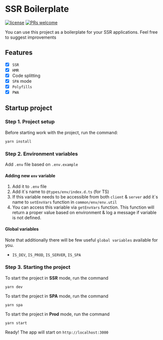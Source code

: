 # SSR Boilerplate

[![license](https://img.shields.io/github/license/nhn/tui.editor.svg)](https://github.com/nhn/tui.editor/blob/master/LICENSE) [![PRs welcome](https://img.shields.io/badge/PRs-welcome-ff69b4.svg)](https://github.com/nhn/tui.editor/issues?q=is%3Aissue+is%3Aopen+label%3A%22help+wanted%22)

You can use this project as a boilerplate for your SSR applications. Feel free to suggest improvements

## Features

-   [x] `SSR`
-   [x] `HMR`
-   [x] Code splitting
-   [x] `SPA` mode
-   [x] `Polyfills`
-   [x] `PWA`

## Startup project

### Step 1. Project setup

Before starting work with the project, run the command:

```
yarn install
```

### Step 2. Environment variables

Add `.env` file based on `.env.example`

#### Adding new `env` variable

1. Add it to `.env` file
2. Add it\`s name to `@types/env/index.d.ts` (for TS)
3. If this variable needs to be accessible from both `client` & `server` add it\`s name to
   `setEnvVars` function in `common/env/env.util`
4. You can access this variable via `getEnvVars` function.
   This function will return a proper value based on environment & log a message if variable is not defined.

#### Global variables

Note that additionally there will be few useful `global variables` available for you.

-   `IS_DEV`, `IS_PROD`, `IS_SERVER`, `IS_SPA`

### Step 3. Starting the project

To start the project in **SSR** mode, run the command

```
yarn dev
```

To start the project in **SPA** mode, run the command

```
yarn spa
```

To start the project in **Prod** mode, run the command

```
yarn start
```

Ready! The app will start on `http://localhost:3000`
